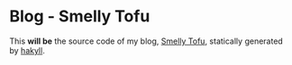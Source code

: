 Blog - Smelly Tofu
===

This __will be__ the source code of my blog, [Smelly Tofu](http://phil.tw/), statically generated by [hakyll](http://jaspervdj.be/hakyll/).
